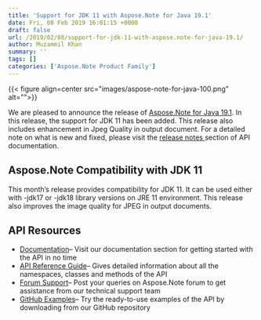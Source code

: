 ```yaml
---
title: 'Support for JDK 11 with Aspose.Note for Java 19.1'
date: Fri, 08 Feb 2019 16:01:15 +0000
draft: false
url: /2019/02/08/support-for-jdk-11-with-aspose.note-for-java-19.1/
author: Muzammil Khan
summary: ''
tags: []
categories: ['Aspose.Note Product Family']
---
```




{{< figure align=center src="images/aspose-note-for-java-100.png" alt="">}}


We are pleased to announce the release of [Aspose.Note for Java 19.1][1]. In this release, the support for JDK 11 has been added. This release also includes enhancement in Jpeg Quality in output document. For a detailed note on what is new and fixed, please visit the [release notes ][2]section of API documentation.

## Aspose.Note Compatibility with JDK 11

This month’s release provides compatibility for JDK 11. It can be used either with -jdk17 or -jdk18 library versions on JRE 11 environment. This release also improves the image quality for JPEG in output documents.

## API Resources

*   [Documentation][3]– Visit our documentation section for getting started with the API in no time
*   [API Reference Guide][4]– Gives detailed information about all the namespaces, classes and methods of the API
*   [Forum Support][5]– Post your queries on Aspose.Note forum to get assistance from our technical support team
*   [GitHub Examples][6]– Try the ready-to-use examples of the API by downloading from our GitHub repository




[1]: https://artifact.aspose.com/webapp/#/artifacts/browse/tree/General/repo/com/aspose/aspose-note/19.1
[2]: https://docs.aspose.com/note/java/aspose-note-for-java-19-1-release-notes/
[3]: https://docs.aspose.com/note/java/
[4]: http://www.aspose.com/api/java/note
[5]: https://forum.aspose.com/c/note
[6]: https://github.com/aspose-note/Aspose.Note-for-Java




